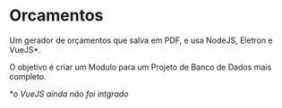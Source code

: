 # Orcamentos
Um gerador de orçamentos que salva em PDF, e usa NodeJS, Eletron e VueJS*.

O objetivo é criar um Modulo para um Projeto de Banco de Dados mais completo.

**o VueJS ainda não foi intgrado*
